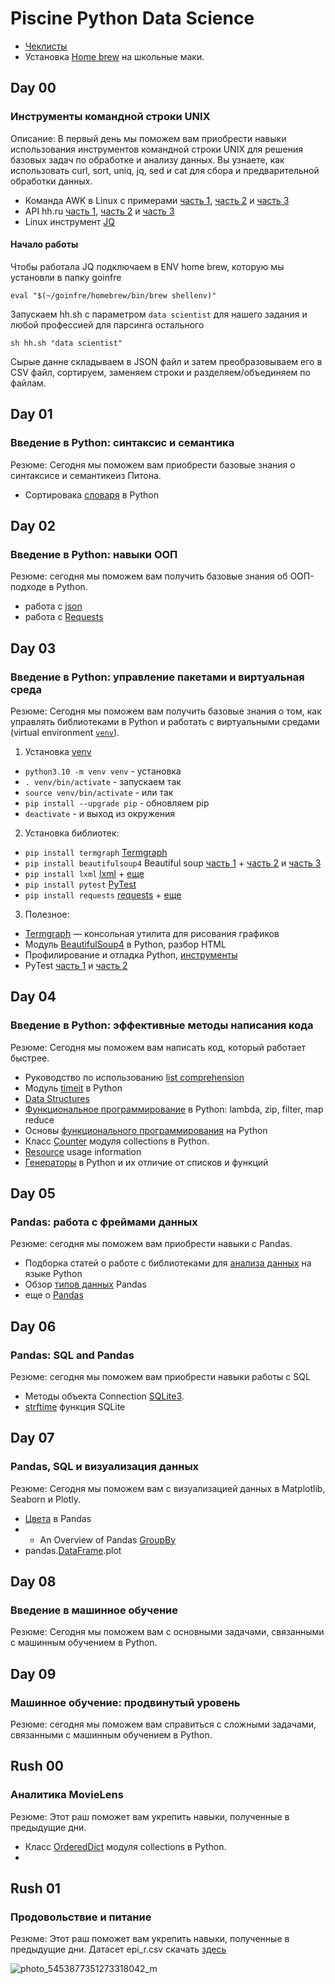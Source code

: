 # Piscine Python Data Science

- [Чеклисты](https://github.com/Chegashi/Piscine_Python_Data_Science.42)
- Установка [Home brew](https://docs.brew.sh/Installation) на школьные маки.

## Day 00
### Инструменты командной строки UNIX

Описание: В первый день мы поможем вам приобрести навыки использования инструментов командной строки UNIX для решения базовых задач по обработке и анализу данных. Вы узнаете, как использовать curl, sort, uniq, jq, sed и cat для сбора и предварительной обработки данных.

- Команда AWK в Linux с примерами [часть 1](https://routerus.com/awk-command/?ysclid=l84uzjls5s521557873), [часть 2](https://habr.com/ru/company/ruvds/blog/327754/?ysclid=l84txpfiyk737745328) и [часть 3](https://zalinux.ru/?p=554)
- API hh.ru [часть 1](https://habr.com/ru/company/hh/blog/303168/), [часть 2](https://github.com/hhru/api/blob/master/README.md#%D0%A0%D0%B5%D1%81%D1%83%D1%80%D1%81%D1%8B) и  [часть 3](https://github.com/hhru/api/blob/master/docs/general.md)
- Linux инструмент [JQ](https://russianblogs.com/article/9830458316/)

#### Начало работы
Чтобы работала JQ подключаем в ENV home brew, которую мы установли в папку goinfre
```
eval "$(~/goinfre/homebrew/bin/brew shellenv)"
```

Запускаем hh.sh с параметром `data scientist` для нашего задания и любой профессией для парсинга остального
```
sh hh.sh "data scientist"
```
Сырые данне складываем в JSON файл и затем преобразовываем его в CSV файл, сортируем, заменяем строки и разделяем/объединяем по файлам.


## Day 01
### Введение в Python: синтаксис и семантика

Резюме: Сегодня мы поможем вам приобрести базовые знания о синтаксисе и семантикеиз Питона.

- Сортировака [словаря](https://python-school.ru/blog/sort-dict/) в Python

## Day 02
### Введение в Python: навыки ООП

Резюме: сегодня мы поможем вам получить базовые знания об ООП-подходе в Python.
- работа с [json](https://www.awesomeandrew.ru/2019/03/31/%D1%80%D0%B0%D0%B1%D0%BE%D1%82%D0%B0-%D1%81-%D0%B4%D0%B0%D0%BD%D0%BD%D1%8B%D0%BC%D0%B8-%D0%B2-%D1%84%D0%BE%D1%80%D0%BC%D0%B0%D1%82%D0%B5-json-%D0%B2-python/)
- работа с [Requests](https://python-scripts.com/requests)

## Day 03
### Введение в Python: управление пакетами и виртуальная среда

Резюме: Сегодня мы поможем вам получить базовые знания о том, как управлять библиотеками в Python и работать с виртуальными средами (virtual environment [`venv`](https://github.com/luta-wolf/Piscine_Python_Data_Science/tree/main/DS_03)).

1) Установка [venv](https://pythonchik.ru/okruzhenie-i-pakety/virtualnoe-okruzhenie-python-venv)
-  `python3.10 -m venv venv` - установка
-  `. venv/bin/activate` - запускаем так
-  `source venv/bin/activate` - или так
-  `pip install --upgrade pip` - oбновляем pip
-  `deactivate` - и выход из окружения


2) Установка библиотек:
- `pip install termgraph`       [Termgraph](https://github.com/mkaz/termgraph)
- `pip install beautifulsoup4`  Beautiful soup [часть 1](https://www.crummy.com/software/BeautifulSoup/bs4/doc.ru/bs4ru.html) + [часть 2](http://bs4ru.geekwriter.ru/bs4ru.html) и [часть 3](https://habr.com/ru/post/544828/)
- `pip install lxml`            [lxml](https://pypi.org/project/lxml/) + [еще](https://webdevblog.ru/vvedenie-v-biblioteku-python-lxml/)
- `pip install pytest`          [PyTest](https://habr.com/ru/post/448782/)
- `pip install requests`        [requests](https://pypi.org/project/requests/) + [еще](https://realpython.com/python-requests/)

3) Полезное:
- [Termgraph](https://xakep.ru/2018/09/14/www-termgraph/) — консольная утилита для рисования графиков
- Модуль [BeautifulSoup4](https://docs-python.ru/packages/paket-beautifulsoup4-python/) в Python, разбор HTML
- Профилирование и отладка Python, [инструменты](https://habr.com/ru/company/vk/blog/202832/)
- PyTest [часть 1](https://habr.com/ru/post/269759/) и [часть 2](https://habr.com/ru/post/448782/)


## Day 04
### Введение в Python: эффективные методы написания кода

Резюме: Сегодня мы поможем вам написать код, который работает быстрее.

- Руководство по использованию [list comprehension](https://pythonru.com/osnovy/python-list-comprehension)
- Модуль [timeit](https://pythonim.ru/moduli/timeit-python) в Python
- [Data Structures](https://docs.python.org/3/tutorial/datastructures.html)
- [Функциональное программирование](http://pythonicway.com/python-functinal-programming) в Python: lambda, zip, filter, map reduce
- Основы [функционального программирования](https://habr.com/ru/post/555378/) на Python
- Класс [Counter](https://docs-python.ru/standart-library/modul-collections-python/klass-counter-modulja-collections/) модуля collections в Python.
- [Resource](https://docs.python.org/3/library/resource.html) usage information
- [Генераторы](https://pythonist.ru/generatory-v-python/) в Python и их отличие от списков и функций


## Day 05
### Pandas: работа с фреймами данных
Резюме: сегодня мы поможем вам приобрести навыки с Pandas.

- Подборка статей о работе с библиотеками для [анализа данных](https://dfedorov.spb.ru/pandas/) на языке Python
- Обзор [типов данных](https://dfedorov.spb.ru/pandas/%D0%9E%D0%B1%D0%B7%D0%BE%D1%80%20%D1%82%D0%B8%D0%BF%D0%BE%D0%B2%20%D0%B4%D0%B0%D0%BD%D0%BD%D1%8B%D1%85%20pandas.html) Pandas
- еще о [Pandas](https://pandas.pydata.org/pandas-docs/stable/reference/general_functions.html)


## Day 06
### Pandas: SQL and Pandas
Резюме: сегодня мы поможем вам приобрести навыки работы с SQL
- Методы объекта Connection [SQLite3](https://docs-python.ru/standart-library/modul-sqlite3-python/obekt-connection-modulja-sqlite3/).
- [strftime](https://oracleplsql.ru/strftime-sqlite.html) функция SQLite


## Day 07
### Pandas, SQL и визуализация данных
Резюме: Сегодня мы поможем вам с визуализацией данных в Matplotlib, Seaborn и Plotly.

- [Цвета](https://datascientyst.com/full-list-named-colors-pandas-python-matplotlib/) в Pandas
- - An Overview of Pandas [GroupBy](https://ds100.org/fa18/assets/lectures/lec03/03-groupby-and-pivot-basics.html)
- pandas.[DataFrame](https://pandas.pydata.org/pandas-docs/stable/reference/api/pandas.DataFrame.plot.html#pandas.DataFrame.plothttps://kanoki.org/2019/09/16/dataframe-visualization-with-pandas-plot/).plot

## Day 08
### Введение в машинное обучение
Резюме: Сегодня мы поможем вам с основными задачами, связанными с машинным обучением в Python.

## Day 09
### Машинное обучение: продвинутый уровень
Резюме: сегодня мы поможем вам справиться с сложными задачами, связанными с машинным обучением в Python.

## Rush 00
### Аналитика MovieLens
Резюме: Этот раш поможет вам укрепить навыки, полученные в предыдущие дни.
- Класс [OrderedDict](https://docs-python.ru/standart-library/modul-collections-python/klass-ordereddict-modulja-collections/) модуля collections в Python.
-


## Rush 01
### Продовольствие и питание
Резюме: Этот раш поможет вам укрепить навыки, полученные в предыдущие дни.
Датасет epi_r.csv скачать [здесь](https://drive.google.com/file/d/1hzmxNBrY7-9mv5EpqAvhVUiJahfrcYUN/view)

![photo_5453877351273318042_m](https://user-images.githubusercontent.com/118346014/202443149-f7e3ea41-e08f-4162-9094-99486e86d234.jpg)

